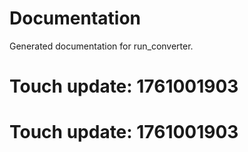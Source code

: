 # Documentation

Generated documentation for run_converter.

# Touch update: 1761001903

# Touch update: 1761001903
